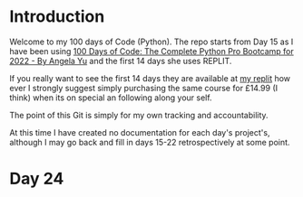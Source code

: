 # Introduction

Welcome to my 100 days of Code (Python). The repo starts from Day 15 as I have been using [100 Days of Code: The Complete Python Pro Bootcamp for 2022 - By Angela Yu](https://www.udemy.com/course/100-days-of-code/) and the first 14 days she uses REPLIT.

If you really want  to see the first 14 days they are available at [my replit](https://replit.com/@swip/) how ever I strongly suggest simply purchasing the same course for £14.99 (I think) when its on special an following along your self.

The point of this Git is simply for my own tracking and accountability.

At this time I have created no documentation for each day's project's, although I may go back and fill in days 15-22 retrospectively at some point.

# Day 24

